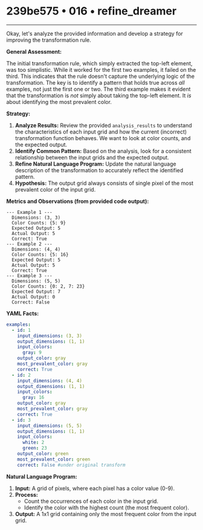 # 239be575 • 016 • refine_dreamer

---
Okay, let's analyze the provided information and develop a strategy for improving the transformation rule.

**General Assessment:**

The initial transformation rule, which simply extracted the top-left element, was too simplistic. While it worked for the first two examples, it failed on the third. This indicates that the rule doesn't capture the underlying logic of the transformation. The key is to identify a pattern that holds true across *all* examples, not just the first one or two. The third example makes it evident that the transformation is *not* simply about taking the top-left element. It *is* about identifying the most prevalent color.

**Strategy:**

1.  **Analyze Results:** Review the provided `analysis_results` to understand the characteristics of each input grid and how the current (incorrect) transformation function behaves. We want to look at color counts, and the expected output.
2.  **Identify Common Pattern:** Based on the analysis, look for a consistent relationship between the input grids and the expected output.
3.  **Refine Natural Language Program:** Update the natural language description of the transformation to accurately reflect the identified pattern.
4. **Hypothesis:** The output grid always consists of single pixel of the most prevalent color of the input grid.

**Metrics and Observations (from provided code output):**

```
--- Example 1 ---
  Dimensions: (3, 3)
  Color Counts: {5: 9}
  Expected Output: 5
  Actual Output: 5
  Correct: True
--- Example 2 ---
  Dimensions: (4, 4)
  Color Counts: {5: 16}
  Expected Output: 5
  Actual Output: 5
  Correct: True
--- Example 3 ---
  Dimensions: (5, 5)
  Color Counts: {0: 2, 7: 23}
  Expected Output: 7
  Actual Output: 0
  Correct: False
```

**YAML Facts:**

```yaml
examples:
  - id: 1
    input_dimensions: (3, 3)
    output_dimensions: (1, 1)
    input_colors:
      gray: 9
    output_color: gray
    most_prevalent_color: gray
    correct: True
  - id: 2
    input_dimensions: (4, 4)
    output_dimensions: (1, 1)
    input_colors:
      gray: 16
    output_color: gray
    most_prevalent_color: gray
    correct: True
  - id: 3
    input_dimensions: (5, 5)
    output_dimensions: (1, 1)
    input_colors:
      white: 2
      green: 23
    output_color: green
    most_prevalent_color: green
    correct: False #under original transform
```

**Natural Language Program:**

1.  **Input:** A grid of pixels, where each pixel has a color value (0-9).
2.  **Process:**
    *   Count the occurrences of each color in the input grid.
    *   Identify the color with the highest count (the most frequent color).
3.  **Output:** A 1x1 grid containing only the most frequent color from the input grid.

